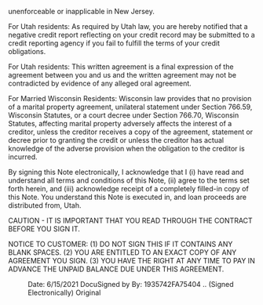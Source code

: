 <!-- PageHeader="DocuSign Envelope ID: DBA6052C-CD13-4FDA-828F-BB02701140B7" -->
<!-- PageHeader="Copy of the Electronic Original® document managed by the eCore® On Demand (EOD™) Service." -->

unenforceable or inapplicable in New Jersey.

For Utah residents: As required by Utah law, you are hereby notified that a negative credit report reflecting
on your credit record may be submitted to a credit reporting agency if you fail to fulfill the terms of your
credit obligations.

For Utah residents: This written agreement is a final expression of the agreement between you and us and
the written agreement may not be contradicted by evidence of any alleged oral agreement.

For Married Wisconsin Residents: Wisconsin law provides that no provision of a marital property agreement,
unilateral statement under Section 766.59, Wisconsin Statutes, or a court decree under Section 766.70,
Wisconsin Statutes, affecting marital property adversely affects the interest of a creditor, unless the creditor
receives a copy of the agreement, statement or decree prior to granting the credit or unless the creditor has
actual knowledge of the adverse provision when the obligation to the creditor is incurred.

By signing this Note electronically, I acknowledge that I (i) have read and understand all terms and conditions
of this Note, (ii) agree to the terms set forth herein, and (iii) acknowledge receipt of a completely filled-in copy
of this Note. You understand this Note is executed in, and loan proceeds are distributed from, Utah.

CAUTION - IT IS IMPORTANT THAT YOU READ THROUGH THE CONTRACT BEFORE YOU SIGN
IT.

NOTICE TO CUSTOMER: (1) DO NOT SIGN THIS IF IT CONTAINS ANY BLANK SPACES. (2) YOU
ARE ENTITLED TO AN EXACT COPY OF ANY AGREEMENT YOU SIGN. (3) YOU HAVE THE
RIGHT AT ANY TIME TO PAY IN ADVANCE THE UNPAID BALANCE DUE UNDER THIS
AGREEMENT.


<figure>

Date:
6/15/2021
DocuSigned by
By:
1935742FA75404 ..
(Signed Electronically)
Original

</figure>


<!-- PageFooter="Last Updated: August 11, 2020" -->
<!-- PageFooter="The original document is owned by Velocity Investments, LLC and this copy was created on May 03, 2022 02:55:13 PM." -->
<!-- PageBreak -->

